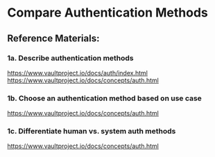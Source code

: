# Compare Authentication Methods
## Reference Materials:

### 1a. Describe authentication methods
https://www.vaultproject.io/docs/auth/index.html
https://www.vaultproject.io/docs/concepts/auth.html


### 1b. Choose an authentication method based on use case
https://www.vaultproject.io/docs/concepts/auth.html


### 1c. Differentiate human vs. system auth methods
https://www.vaultproject.io/docs/concepts/auth.html
